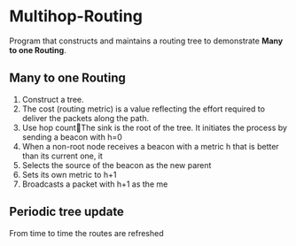 # Multihop-Routing
Program that constructs and maintains a routing tree to demonstrate __Many to one Routing__. 

## Many to one Routing
1. Construct a tree.
2. The cost (routing metric) is a value reflecting the effort required to deliver the packets along the path.
3. Use hop countThe sink is the root of the tree. It initiates the process by sending a beacon with h=0
4. When a non-root node receives a beacon with a metric h that is better than its current one, it
5. Selects the source of the beacon as the new parent 
6. Sets its own metric to h+1
7. Broadcasts a packet with h+1 as the me


## Periodic tree update
From time to time the routes are refreshed 

